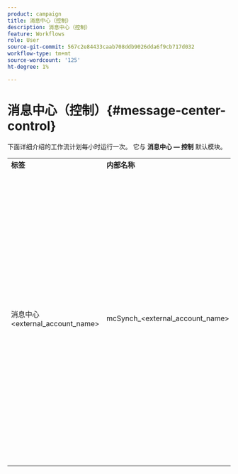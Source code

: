 ```yaml
---
product: campaign
title: 消息中心（控制）
description: 消息中心（控制）
feature: Workflows
role: User
source-git-commit: 567c2e84433caab708ddb9026dda6f9cb717d032
workflow-type: tm+mt
source-wordcount: '125'
ht-degree: 1%

---
```



# 消息中心（控制）{#message-center-control}

下面详细介绍的工作流计划每小时运行一次。 它与 **消息中心 — 控制** 默认模块。


<table> 
 <tbody> 
  <tr> 
   <td> <strong>标签</strong><br /> </td> 
   <td> <strong>内部名称</strong><br /> </td> 
   <td> <strong>说明</strong><br /> </td> 
  </tr> 
  <tr> 
   <td> 消息中心 &lt;external_account_name&gt;<br /> </td> 
   <td> mcSynch_&lt;external_account_name&gt;<br /> </td> 
   <td> 此工作流：<br /> 
    <ul> 
     <li> <p>恢复操作处理的事件列表。</p> </li> 
     <li> <p>与NmsBroadLogMsg表同步，以恢复投放消息资格。</p> </li> 
     <li> <p>与NmsBroadLogMsg表的同步完成后，立即恢复事件投放日志。</p> </li> 
     <li> <p>与NmsTrackingUrl表同步，以恢复对投放URL的跟踪。</p> </li> 
     <li> <p>与NmsTrackingUrl表的同步完成后，立即恢复事件跟踪URL。</p> </li> 
     <li> <p>用于在发送投放后，每三小时恢复一次所有被隔离的电子邮件地址。</p> </li> 
    </ul> </td> 
  </tr> 
 </tbody> 
</table>

